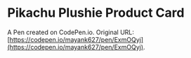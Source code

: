 # Pikachu Plushie Product Card

A Pen created on CodePen.io. Original URL: [https://codepen.io/mayank627/pen/ExmOQyj](https://codepen.io/mayank627/pen/ExmOQyj).


